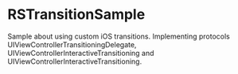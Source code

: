 # RSTransitionSample
Sample about using custom iOS transitions. 
Implementing protocols UIViewControllerTransitioningDelegate, UIViewControllerInteractiveTransitioning and UIViewControllerInteractiveTransitioning.

